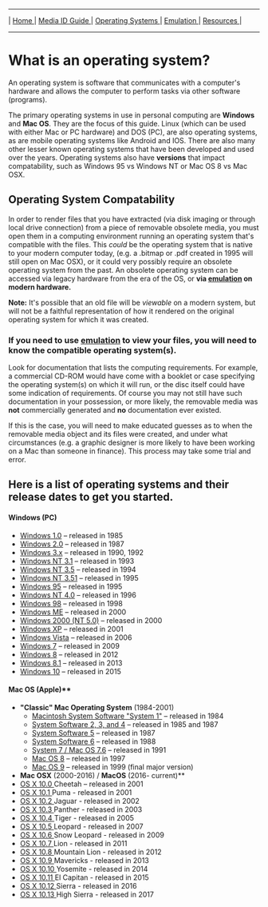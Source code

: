 <hr size="10">

| [ Home ](index.html) | [ Media ID Guide ](media_ID.html) | [ Operating Systems ](operating_systems.html) | [ Emulation ](emulators.html) | [ Resources ](resources.html) |
<hr size="10">

# What is an operating system?
An operating system is software that communicates with a computer's hardware and allows the computer to perform tasks via other software (programs).

The primary operating systems in use in personal computing are **Windows** and **Mac OS**. They are the focus of this guide.
Linux (which can be used with either Mac or PC hardware) and DOS (PC), are also operating systems, as are mobile operating systems like Android and IOS. There are also many other lesser known operating systems that have been developed and used over the years. Operating systems also have **versions** that impact compatability, such as Windows 95 vs Windows NT or Mac OS 8 vs Mac OSX.

## Operating System Compatability
In order to render files that you have extracted (via disk imaging or through local drive connection) from a piece of removable obsolete media, you must open them in a computing environment running an operating system that's compatible with the files. This _could_ be the operating system that is native to your modern computer today, (e.g. a .bitmap or .pdf created in 1995 will still open on Mac OSX), or it could very possibly require an obsolete operating system from the past. An obsolete operating system can be accessed via legacy hardware from the era of the OS, or **via [emulation](emulators.html) on modern hardware.**

**Note:** It's possible that an old file will be _viewable_ on a modern system, but will not be a faithful representation of how it rendered on the original operating system for which it was created.

### If you need to use  [emulation](emulators.html) to view your files, you will need to know the compatible operating system(s).
Look for documentation that lists the computing requirements. For example, a commercial CD-ROM would have come with a booklet or case specifying the operating system(s) on which it will run, or the disc itself could have some indication of requirements. Of course you may not still have such documentation in your possession, or more likely, the removable media was **not** commercially generated and **no** documentation ever existed.

If this is the case, you will need to make  educated guesses as to when the removable media object and its files were created, and under what circumstances (e.g. a graphic designer is more likely to have been working on a Mac than someone in finance). This process may take some trial and error.

## Here is a list of operating systems and their release dates to get you started.

#### Windows (PC)
* <a href="https://en.wikipedia.org/wiki/Windows_1.0" target="_blank">Windows 1.0</a> – released in 1985
* <a href="https://en.wikipedia.org/wiki/Windows_2.0" target="_blank">Windows 2.0</a> – released in 1987
* <a href="https://en.wikipedia.org/wiki/Windows_3.x" target="_blank">Windows 3.x</a> – released in 1990, 1992
* <a href="https://en.wikipedia.org/wiki/Windows_NT_3.1" target="_blank">Windows NT 3.1</a> – released in 1993
* <a href="https://en.wikipedia.org/wiki/Windows_NT_3.5" target="_blank">Windows NT 3.5</a> – released in 1994
* <a href="https://en.wikipedia.org/wiki/Windows_NT_3.51" target="_blank">Windows NT 3.51</a> – released in 1995
* <a href="https://en.wikipedia.org/wiki/Windows_95" target="_blank">Windows 95</a> – released in 1995
* <a href="https://en.wikipedia.org/wiki/Windows_NT_4.0" target="_blank">Windows NT 4.0</a> – released in 1996
* <a href="https://en.wikipedia.org/wiki/Windows_98" target="_blank">Windows 98</a> – released in 1998
* <a href="https://en.wikipedia.org/wiki/Windows_ME" target="_blank">Windows ME</a> – released in 2000
* <a href="https://en.wikipedia.org/wiki/Windows_2000" target="_blank">Windows 2000 (NT 5.0)</a> – released in 2000
* <a href="https://en.wikipedia.org/wiki/Windows_XP" target="_blank">Windows XP</a> – released in 2001
* <a href="https://en.wikipedia.org/wiki/Windows_Vista" target="_blank">Windows Vista</a> – released in 2006
* <a href="https://en.wikipedia.org/wiki/Windows_7" target="_blank">Windows 7</a> – released in 2009
* <a href="https://en.wikipedia.org/wiki/Windows_8" target="_blank">Windows 8</a> – released in 2012
* <a href="https://en.wikipedia.org/wiki/Windows_8.1" target="_blank">Windows 8.1</a> – released in 2013
* <a href="https://en.wikipedia.org/wiki/Windows_10" target="_blank">Windows 10</a> – released in 2015


#### Mac OS (Apple)**
* **"Classic" Mac Operating System** (1984-2001)
  * <a href="https://en.wikipedia.org/wiki/System_1" target="_blank">Macintosh System Software "System 1"</a> – released in 1984
  * <a href="https://en.wikipedia.org/wiki/Classic_Mac_OS#System_1,_2,_3_and_4" target="_blank">System Software 2, 3, and 4</a> – released in 1985 and 1987
  * <a href="https://en.wikipedia.org/wiki/Classic_Mac_OS#System_Software_5" target="_blank">System Software 5</a> – released in 1987
  * <a href="https://en.wikipedia.org/wiki/System_6" target="_blank">System Software 6</a> – released in 1988
  * <a href="https://en.wikipedia.org/wiki/System_7" target="_blank">System 7 / Mac OS 7.6</a> – released in 1991
  * <a href="https://en.wikipedia.org/wiki/Mac_OS_8" target="_blank">Mac OS 8</a> – released in 1997
  * <a href="https://en.wikipedia.org/wiki/Mac_OS_9" target="_blank">Mac OS 9</a> – released in 1999 (final major version)
* **Mac OSX** (2000-2016) / **MacOS** (2016- current)**
 * <a href="https://en.wikipedia.org/wiki/Mac_OS_X_10.0" target="_blank">OS X 10.0 </a> Cheetah – released in 2001
 * <a href="https://en.wikipedia.org/wiki/Mac_OS_X_10.1" target="_blank">OS X 10.1 </a> Puma - released in 2001
 * <a href="https://en.wikipedia.org/wiki/Mac_OS_X_10.2" target="_blank">OS X 10.2 </a> Jaguar - released in 2002
 * <a href="https://en.wikipedia.org/wiki/Mac_OS_X_Panther" target="_blank">OS X 10.3 </a> Panther - released in 2003
 * <a href="https://en.wikipedia.org/wiki/Mac_OS_X_Tiger" target="_blank">OS X 10.4 </a> Tiger - released in 2005
 * <a href="https://en.wikipedia.org/wiki/Mac_OS_X_Leopard" target="_blank">OS X 10.5 </a> Leopard - released in 2007
 * <a href="https://en.wikipedia.org/wiki/Mac_OS_X_Snow_Leopard" target="_blank">OS X 10.6 </a> Snow Leopard - released in 2009
 * <a href="https://en.wikipedia.org/wiki/Mac_OS_X_Lion" target="_blank">OS X 10.7 </a> Lion - released in 2011
 * <a href="https://en.wikipedia.org/wiki/OS_X_Mountain_Lion" target="_blank">OS X 10.8 </a> Mountain Lion - released in 2012
 * <a href="https://en.wikipedia.org/wiki/OS_X_Mavericks" target="_blank">OS X 10.9 </a> Mavericks - released in 2013
 * <a href="https://en.wikipedia.org/wiki/OS_X_Yosemite" target="_blank">OS X 10.10 </a> Yosemite - released in 2014
 * <a href="https://en.wikipedia.org/wiki/OS_X_El_Capitan" target="_blank">OS X 10.11 </a> El Capitan - released in 2015
 * <a href="https://en.wikipedia.org/wiki/MacOS_Sierra" target="_blank">OS X 10.12 </a> Sierra - released in 2016
 * <a href="https://en.wikipedia.org/wiki/MacOS_High_Sierra" target="_blank">OS X 10.13 </a> High Sierra - released in 2017
